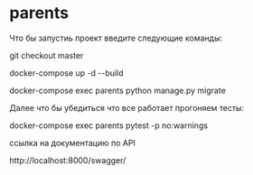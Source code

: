 # parents
Что бы запустиь проект введите следующие команды:

git checkout master

docker-compose up -d --build

docker-compose exec parents python manage.py migrate

Далее что бы убедиться что все работает прогоняем тесты:

docker-compose exec parents pytest -p no:warnings

ссылка на документацию по API

http://localhost:8000/swagger/
